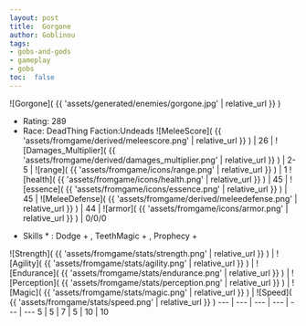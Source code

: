 ```yaml
---
layout: post
title:  Gorgone
author: Goblinou
tags:
- gobs-and-gods
- gameplay
- gobs
toc:  false
---
```


![Gorgone]( {{ 'assets/generated/enemies/gorgone.jpg' | relative_url }} )
- Rating: 289
- Race: DeadThing  Faction:Undeads
![MeleeScore]( {{ 'assets/fromgame/derived/meleescore.png' | relative_url }} ) | 26 | ![Damages_Multiplier]( {{ 'assets/fromgame/derived/damages_multiplier.png' | relative_url }} ) | 2-5 | ![range]( {{ 'assets/fromgame/icons/range.png' | relative_url }} ) | 1
![health]( {{ 'assets/fromgame/icons/health.png' | relative_url }} ) | 45 | ![essence]( {{ 'assets/fromgame/icons/essence.png' | relative_url }} ) | 45 | ![MeleeDefense]( {{ 'assets/fromgame/derived/meleedefense.png' | relative_url }} ) | 44 | ![armor]( {{ 'assets/fromgame/icons/armor.png' | relative_url }} ) | 0/0/0
* Skills * : Dodge + , TeethMagic + , Prophecy + 

![Strength]( {{ 'assets/fromgame/stats/strength.png' | relative_url }} ) | ![Agility]( {{ 'assets/fromgame/stats/agility.png' | relative_url }} ) | ![Endurance]( {{ 'assets/fromgame/stats/endurance.png' | relative_url }} ) | ![Perception]( {{ 'assets/fromgame/stats/perception.png' | relative_url }} ) | ![Magic]( {{ 'assets/fromgame/stats/magic.png' | relative_url }} ) | ![Speed]( {{ 'assets/fromgame/stats/speed.png' | relative_url }} )
--- | --- | --- | --- | --- | ---
5 | 5 | 7 | 5 | 10 | 10
